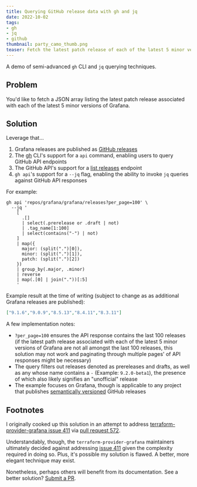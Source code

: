 ```yaml
---
title: Querying GitHub release data with gh and jq
date: 2022-10-02
tags:
- gh
- jq
- github
thumbnail: party_camo_thumb.png
teaser: Fetch the latest patch release of each of the latest 5 minor versions of Grafana
---
```


A demo of semi-advanced `gh` CLI and `jq` querying techniques.

## Problem

You'd like to fetch a JSON array listing the latest patch release associated with each of the latest 5 minor versions of Grafana.

## Solution

Leverage that...

1. Grafana releases are published as [GitHub releases](https://github.com/grafana/grafana/releases)
1. The [gh](https://cli.github.com/) CLI's support for a `api` command, enabling users to query GitHub API endpoints
1. The GitHub API's support for a [list releases](https://docs.github.com/en/rest/releases/releases#list-releases) endpoint
1. `gh api`'s support for a `--jq` flag, enabling the ability to invoke `jq` queries against GitHub API responses

For example:

```shell
gh api 'repos/grafana/grafana/releases?per_page=100' \
  --jq '
    [
      .[]
      | select(.prerelease or .draft | not)
      | .tag_name[1:100]
      | select(contains("-") | not)
    ]
    | map({
      major: (split(".")[0]),
      minor: (split(".")[1]),
      patch: (split(".")[2])
    })
    | group_by(.major, .minor)
    | reverse
    | map(.[0] | join("."))[:5]
    '
```

Example result at the time of writing (subject to change as as additional Grafana releases are published):

```json
["9.1.6","9.0.9","8.5.13","8.4.11","8.3.11"]
```

A few implementation notes:

* `?per_page=100` ensures the API response contains the last 100 releases (if the latest path release associated with each of the latest 5 minor versions of Grafana are not all amongst the last 100 releases, this solution may not work and paginating through multiple pages' of API responses might be necessary)
* The query filters out releases denoted as prereleases and drafts, as well as any whose name contains a `-` (Example: `9.2.0-beta1`), the presence of which also likely signifies an "unofficial" release
* The example focuses on Grafana, though is applicable to any project that publishes [semantically versioned](https://semver.org/) GitHub releases

## Footnotes

I originally cooked up this solution in an attempt to address [terraform-provider-grafana issue 411](https://github.com/grafana/terraform-provider-grafana/issues/411) via [pull request 572](https://github.com/grafana/terraform-provider-grafana/pull/572).

Understandably, though, the `terraform-provider-grafana` maintainers ultimately decided against addressing [issue 411](https://github.com/grafana/terraform-provider-grafana/issues/411#issuecomment-1261618932) given the complexity required in doing so. Plus, it's possible my solution is flawed. A better, more elegant technique may exist.

Nonetheless, perhaps others will benefit from its documentation. See a better solution? [Submit a PR](https://github.com/mdb/mdb.github.io/pulls).
